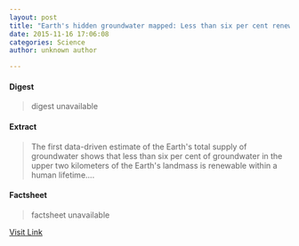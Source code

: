 ```yaml
---
layout: post
title: "Earth's hidden groundwater mapped: Less than six per cent renewable within a human lifetime"
date: 2015-11-16 17:06:08
categories: Science
author: unknown author

---
```



#### Digest
>digest unavailable

#### Extract
>The first data-driven estimate of the Earth's total supply of groundwater shows that less than six per cent of groundwater in the upper two kilometers of the Earth's landmass is renewable within a human lifetime....

#### Factsheet
>factsheet unavailable

[Visit Link](http://www.sciencedaily.com/releases/2015/11/151116120608.htm)


